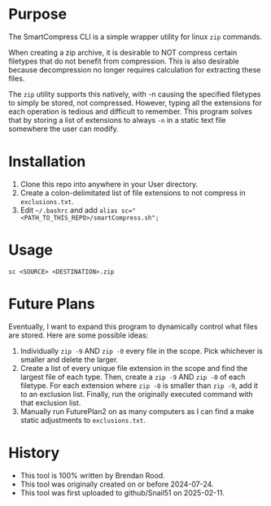 # Purpose
 The SmartCompress CLI is a simple wrapper utility for linux `zip` commands.

 When creating a zip archive, it is desirable to NOT compress certain filetypes that do not benefit from compression. This is also desirable because decompression no longer requires calculation for extracting these files.

 The `zip` utility supports this natively, with -n causing the specified filetypes to simply be stored, not compressed.
 However, typing all the extensions for each operation is tedious and difficult to remember. This program solves that by storing a list of extensions to always `-n` in a static text file somewhere the user can modify.

# Installation
 1. Clone this repo into anywhere in your User directory.
 2. Create a colon-delimitated list of file extensions to not compress in `exclusions.txt`.
 3. Edit `~/.bashrc` and add `alias sc="<PATH_TO_THIS_REPO>/smartCompress.sh";`

# Usage
 `sc <SOURCE> <DESTINATION>.zip`

# Future Plans
 Eventually, I want to expand this program to dynamically control what files are stored. Here are some possible ideas:
 1. Individually `zip -9` AND `zip -0` every file in the scope. Pick whichever is smaller and delete the larger.
 2. Create a list of every unique file extension in the scope and find the largest file of each type. Then, create a `zip -9` AND `zip -0` of each filetype. For each extension where `zip -0` is smaller than `zip -9`, add it to an exclusion list. Finally, run the originally executed command with that exclusion list.
 3. Manually run FuturePlan2 on as many computers as I can find a make static adjustments to `exclusions.txt`. 

# History
 - This tool is 100% written by Brendan Rood.
 - This tool was originally created on or before 2024-07-24.
 - This tool was first uploaded to github/Snail51 on 2025-02-11.
